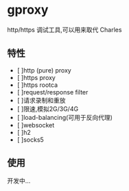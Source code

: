 # gproxy

http/https 调试工具,可以用来取代 Charles

## 特性
- [ ]http (pure) proxy
- [ ]https proxy
- [ ]https rootca
- [ ]request/response filter
- [ ]请求录制和重放
- [ ]限速,模拟2G/3G/4G
- [ ]load-balancing(可用于反向代理) 
- [ ]websocket
- [ ]h2
- [ ]socks5

## 使用

开发中...